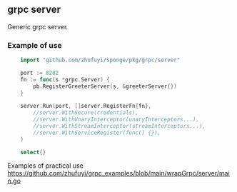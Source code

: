## grpc server

Generic grpc server.

### Example of use

```go
	import "github.com/zhufuyi/sponge/pkg/grpc/server"

	port := 8282
	fn := func(s *grpc.Server) {
		pb.RegisterGreeterServer(s, &greeterServer{})
	}
	
	server.Run(port, []server.RegisterFn{fn},
		//server.WithSecure(credentials),
		//server.WithUnaryInterceptor(unaryInterceptors...),
		//server.WithStreamInterceptor(streamInterceptors...),
		//server.WithServiceRegister(func() {}),
	)

	select{}
```

Examples of practical use https://github.com/zhufuyi/grpc_examples/blob/main/wrapGrpc/server/main.go

